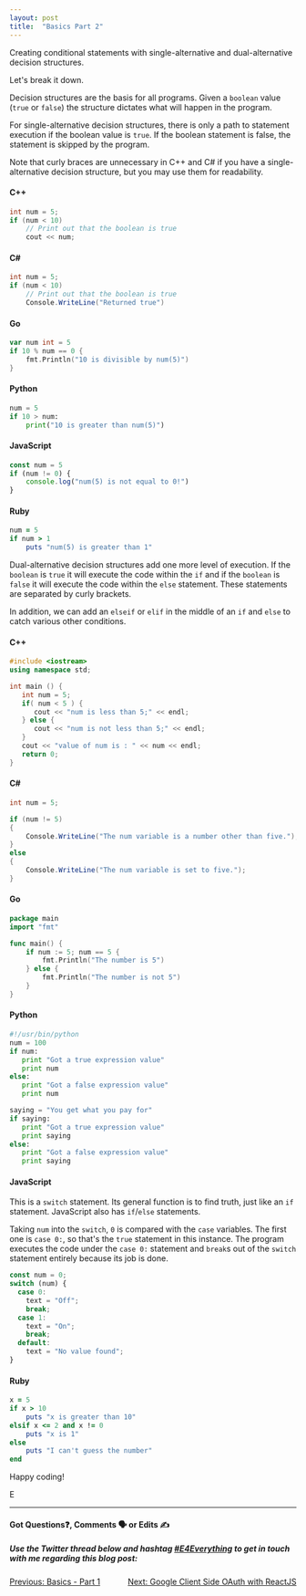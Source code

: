 ```yaml
---
layout: post
title:  "Basics Part 2"
---
```


Creating conditional statements with single-alternative and dual-alternative decision structures.

Let's break it down. 

Decision structures are the basis for all programs. Given a `boolean` value (`true` or `false`) the structure dictates what will happen in the program. 

For single-alternative decision structures, there is only a path to statement execution if the boolean value is `true`. If the boolean statement is false, the statement is skipped by the program.

Note that curly braces are unnecessary in C++ and C# if you have a single-alternative decision structure, but you may use them for readability.

<h4>C++</h4>

```cpp
int num = 5;
if (num < 10)
    // Print out that the boolean is true
    cout << num;
```

<h4>C#</h4>

```cs
int num = 5;
if (num < 10)
    // Print out that the boolean is true
    Console.WriteLine("Returned true")
```

<h4>Go</h4>

```go
var num int = 5
if 10 % num == 0 {
    fmt.Println("10 is divisible by num(5)")
}
```

<h4>Python</h4>

```python
num = 5
if 10 > num:
    print("10 is greater than num(5)")
```

<h4>JavaScript</h4>

```javascript
const num = 5
if (num != 0) {
    console.log("num(5) is not equal to 0!")
}
```

<h4>Ruby</h4>

```ruby
num = 5
if num > 1
    puts "num(5) is greater than 1"
```

Dual-alternative decision structures add one more level of execution. If the `boolean` is `true` it will execute the code within the `if` and if the `boolean` is `false` it will execute the code within the `else` statement. These statements are separated by curly brackets.

In addition, we can add an `elseif` or `elif` in the middle of an `if` and `else` to catch various other conditions.

<h4>C++</h4>

```cpp
#include <iostream>
using namespace std;

int main () {
   int num = 5;
   if( num < 5 ) {
      cout << "num is less than 5;" << endl;
   } else {
      cout << "num is not less than 5;" << endl;
   }
   cout << "value of num is : " << num << endl;
   return 0;
}
```

<h4>C#</h4>

```cs
int num = 5;

if (num != 5)
{
    Console.WriteLine("The num variable is a number other than five.");
}
else
{
    Console.WriteLine("The num variable is set to five.");
}
```

<h4>Go</h4>

```go
package main
import "fmt"

func main() {
	if num := 5; num == 5 {
		fmt.Println("The number is 5")
	} else {
		fmt.Println("The number is not 5")
	}
}
```

<h4>Python</h4>

```python
#!/usr/bin/python
num = 100
if num:
   print "Got a true expression value"
   print num
else:
   print "Got a false expression value"
   print num

saying = "You get what you pay for"
if saying:
   print "Got a true expression value"
   print saying
else:
   print "Got a false expression value"
   print saying
```

<h4>JavaScript</h4>

This is a `switch` statement. Its general function is to find truth, just like an `if` statement. JavaScript also has `if`/`else` statements.

Taking `num` into the `switch`, `0` is compared with the `case` variables. The first one is `case 0:`, so that's the `true` statement in this instance. The program executes the code under the `case 0:` statement and `break`s out of the `switch` statement entirely because its job is done.

```javascript
const num = 0;
switch (num) {
  case 0:
    text = "Off";
    break;
  case 1:
    text = "On";
    break;
  default:
    text = "No value found";
}
```

<h4>Ruby</h4>

```ruby
x = 5
if x > 10
    puts "x is greater than 10"
elsif x <= 2 and x != 0
    puts "x is 1"
else
    puts "I can't guess the number"
end
```

Happy coding!

E
<hr>
<h4>Got Questions❓, Comments 🗣 or Edits ✍</h4>
<h5>Use the Twitter thread below and hashtag <a href="https://twitter.com/hashtag/e4everything?f=tweets&vertical=default&lang=en" target="_blank">#E4Everything</a> to get in touch with me regarding this blog post:</h5>

<span><a href="https://eamoses.github.io/blog/2019/06/16/basics-pt1.html" style="float:left;">Previous: Basics - Part 1</a><a href="https://eamoses.github.io/blog/2019/06/18/oauth-react.html" style="float:right;">Next: Google Client Side OAuth with ReactJS</a></span>